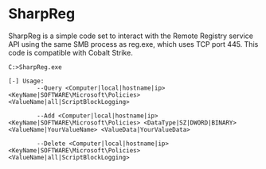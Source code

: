 # SharpReg
SharpReg is a simple code set to interact with the Remote Registry service API using the same SMB process as reg.exe, which uses TCP port 445. This code is compatible with Cobalt Strike.

```
C:>SharpReg.exe

[-] Usage:
        --Query <Computer|local|hostname|ip> <KeyName|SOFTWARE\Microsoft\Policies> <ValueName|all|ScriptBlockLogging>

        --Add <Computer|local|hostname|ip> <KeyName|SOFTWARE\Microsoft\Policies> <DataType|SZ|DWORD|BINARY> <ValueName|YourValueName> <ValueData|YourValueData>

        --Delete <Computer|local|hostname|ip> <KeyName|SOFTWARE\Microsoft\Policies> <ValueName|all|ScriptBlockLogging>
```
